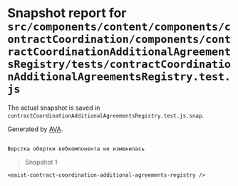 # Snapshot report for `src/components/content/components/contractCoordination/components/contractCoordinationAdditionalAgreementsRegistry/tests/contractCoordinationAdditionalAgreementsRegistry.test.js`

The actual snapshot is saved in `contractCoordinationAdditionalAgreementsRegistry.test.js.snap`.

Generated by [AVA](https://avajs.dev).

## 
    Верстка обертки вебкомпонента не изменилась


> Snapshot 1

    <eaist-contract-coordination-additional-agreements-registry />
